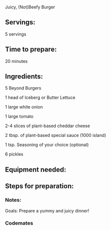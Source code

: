 Juicy, (Not)Beefy Burger

## Servings: 
5 servings

## Time to prepare: 
20 minutes
## Ingredients:

5 Beyond Burgers

1 head of Iceberg or Butter Lettuce

1 large white onion

1 large tomato

2-4 slices of plant-based cheddar cheese

2 tbsp. of plant-based special sauce (1000 island)

1 tsp. Seasoning of your choice (optional)

6 pickles


## Equipment needed:


## Steps for preparation:



### Notes:

Goals: Prepare a yummy and juicy dinner! 



### Codemates #

